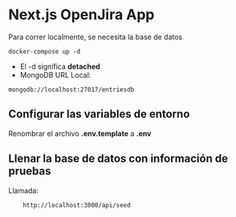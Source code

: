# Next.js OpenJira App

Para correr localmente, se necesita la base de datos

```
docker-compose up -d
```

-   El -d significa **detached**
-   MongoDB URL Local:

```
mongodb://localhost:27017/entriesdb
```

## Configurar las variables de entorno

Renombrar el archivo **.env.template** a **.env**

## Llenar la base de datos con información de pruebas

Llamada:

```
    http://localhost:3000/api/seed
```
